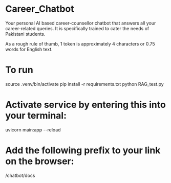  # Career_Chatbot
 Your personal AI based career-counsellor chatbot that answers all your career-related queries. It is specifically trained to cater the needs of Pakistani students.
 
 As a rough rule of thumb, 1 token is approximately 4 characters or 0.75 words for English text.

 # To run
 source .venv/bin/activate
 pip install -r requirements.txt
 python RAG_test.py

 # Activate service by entering this into your terminal:
uvicorn main:app --reload

# Add the following prefix to your link on the browser:
/chatbot/docs